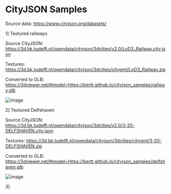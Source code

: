 # CityJSON Samples

Source data: https://www.cityjson.org/datasets/

1] Textured railways

Source CityJSON: https://3d.bk.tudelft.nl/opendata/cityjson/3dcities/v2.0/LoD3_Railway.city.json

Textures: https://3d.bk.tudelft.nl/opendata/cityjson/3dcities/citygml/LoD3_Railway.zip

Converted to GLB: https://3dviewer.net/#model=https://bertt.github.io/cityjson_samples/railway.glb

![image](https://github.com/user-attachments/assets/8948577c-f1ae-41d2-8eae-22ed4a59bece)


2] Textured Delfshaven

Source CityJSON: https://3d.bk.tudelft.nl/opendata/cityjson/3dcities/v2.0/3-20-DELFSHAVEN.city.json

Textures: https://3d.bk.tudelft.nl/opendata/cityjson/3dcities/citygml/3-20-DELFSHAVEN.zip

Converted to GLB: https://3dviewer.net/#model=https://bertt.github.io/cityjson_samples/delfshaven.glb

![image](https://github.com/user-attachments/assets/830ae0e9-7fe1-48c1-89c3-099eef66aa14)

3] 
